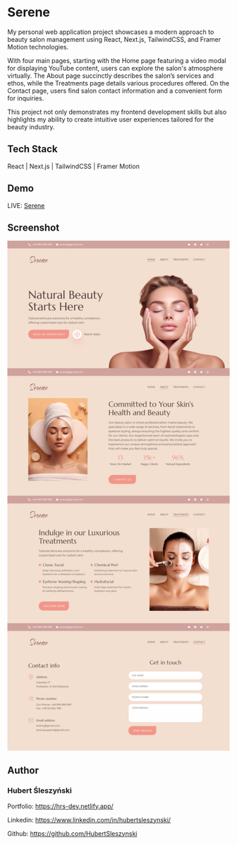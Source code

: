 # Serene

My personal web application project showcases a modern approach to beauty salon management using React, Next.js, TailwindCSS, and Framer Motion technologies.

With four main pages, starting with the Home page featuring a video modal for displaying YouTube content, users can explore the salon's atmosphere virtually. The About page succinctly describes the salon’s services and ethos, while the Treatments page details various procedures offered. On the Contact page, users find salon contact information and a convenient form for inquiries.

This project not only demonstrates my frontend development skills but also highlights my ability to create intuitive user experiences tailored for the beauty industry.

## Tech Stack

React | Next.js | TailwindCSS | Framer Motion

## Demo

LIVE: [Serene](https://hrs-serene.netlify.app/)

## Screenshot

<img src="/public/assets/hrs-serene.netlify.app_ (1)-full.jpg" width="800">

## Author

### Hubert Śleszyński

Portfolio: https://hrs-dev.netlify.app/

Linkedin: https://www.linkedin.com/in/hubertsleszynski/

Github: https://github.com/HubertSleszynski
